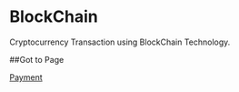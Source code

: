 # BlockChain
Cryptocurrency Transaction using BlockChain Technology.

##Got to Page

<a href="Web/index.html">Payment</a>
